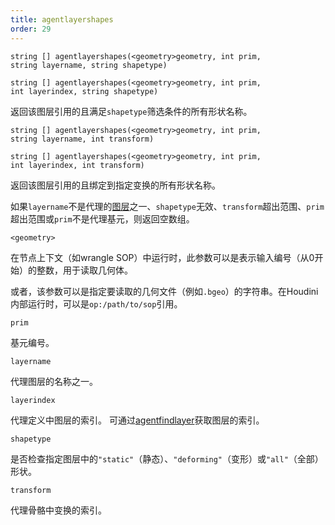 ```yaml
---
title: agentlayershapes
order: 29
---
```


`string [] agentlayershapes(<geometry>geometry, int prim, string layername, string shapetype)`

`string [] agentlayershapes(<geometry>geometry, int prim, int layerindex, string shapetype)`

返回该图层引用的且满足`shapetype`筛选条件的所有形状名称。

`string [] agentlayershapes(<geometry>geometry, int prim, string layername, int transform)`

`string [] agentlayershapes(<geometry>geometry, int prim, int layerindex, int transform)`

返回该图层引用的且绑定到指定变换的所有形状名称。

如果`layername`不是代理的[图层](/zh-cn/houdini-vex/crowds/agentlayers "返回代理基元已加载的所有图层")之一、`shapetype`无效、`transform`超出范围、`prim`超出范围或`prim`不是代理基元，则返回空数组。

`<geometry>`

在节点上下文（如wrangle SOP）中运行时，此参数可以是表示输入编号（从0开始）的整数，用于读取几何体。

或者，该参数可以是指定要读取的几何文件（例如`.bgeo`）的字符串。在Houdini内部运行时，可以是`op:/path/to/sop`引用。

`prim`

基元编号。

`layername`

代理图层的名称之一。

`layerindex`

代理定义中图层的索引。
可通过[agentfindlayer](/zh-cn/houdini-vex/crowds/agentfindlayer "查找代理定义中图层的索引")获取图层的索引。

`shapetype`

是否检查指定图层中的`"static"`（静态）、`"deforming"`（变形）或`"all"`（全部）形状。

`transform`

代理骨骼中变换的索引。
